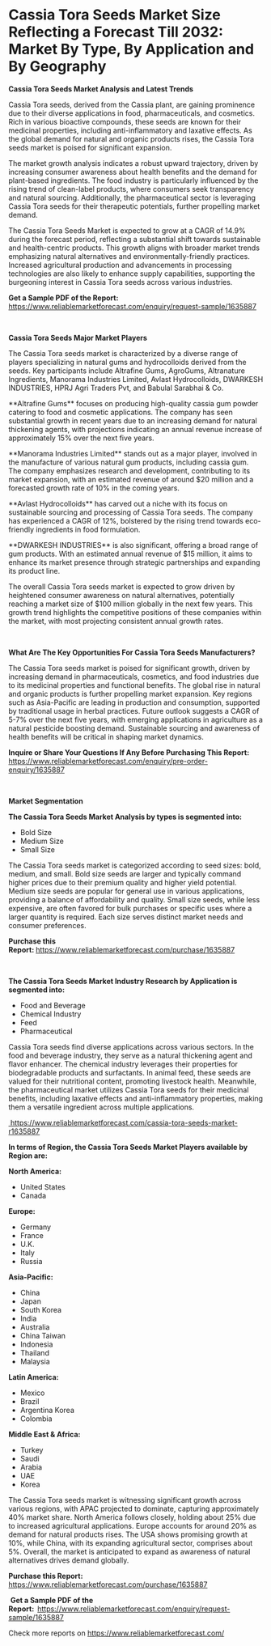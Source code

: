 <p><h1>Cassia Tora Seeds Market Size Reflecting a Forecast Till 2032: Market By Type, By Application and By Geography</h1></p><p><strong>Cassia Tora Seeds Market Analysis and Latest Trends</strong></p>
<p><p>Cassia Tora seeds, derived from the Cassia plant, are gaining prominence due to their diverse applications in food, pharmaceuticals, and cosmetics. Rich in various bioactive compounds, these seeds are known for their medicinal properties, including anti-inflammatory and laxative effects. As the global demand for natural and organic products rises, the Cassia Tora seeds market is poised for significant expansion.</p><p>The market growth analysis indicates a robust upward trajectory, driven by increasing consumer awareness about health benefits and the demand for plant-based ingredients. The food industry is particularly influenced by the rising trend of clean-label products, where consumers seek transparency and natural sourcing. Additionally, the pharmaceutical sector is leveraging Cassia Tora seeds for their therapeutic potentials, further propelling market demand.</p><p>The Cassia Tora Seeds Market is expected to grow at a CAGR of 14.9% during the forecast period, reflecting a substantial shift towards sustainable and health-centric products. This growth aligns with broader market trends emphasizing natural alternatives and environmentally-friendly practices. Increased agricultural production and advancements in processing technologies are also likely to enhance supply capabilities, supporting the burgeoning interest in Cassia Tora seeds across various industries.</p></p>
<p><strong>Get a Sample PDF of the Report:&nbsp;</strong> <a href="https://www.reliablemarketforecast.com/enquiry/request-sample/1635887?utm_campaign=2472&utm_medium=2&utm_source=Github&utm_content=ia&utm_term=31032025&utm_id=cassia-tora-seeds">https://www.reliablemarketforecast.com/enquiry/request-sample/1635887</a></p>
<p>&nbsp;</p>
<p><strong>Cassia Tora Seeds Major Market Players</strong></p>
<p><p>The Cassia Tora seeds market is characterized by a diverse range of players specializing in natural gums and hydrocolloids derived from the seeds. Key participants include Altrafine Gums, AgroGums, Altranature Ingredients, Manorama Industries Limited, Avlast Hydrocolloids, DWARKESH INDUSTRIES, HPRJ Agri Traders Pvt, and Babulal Sarabhai & Co.</p><p>**Altrafine Gums** focuses on producing high-quality cassia gum powder catering to food and cosmetic applications. The company has seen substantial growth in recent years due to an increasing demand for natural thickening agents, with projections indicating an annual revenue increase of approximately 15% over the next five years.</p><p>**Manorama Industries Limited** stands out as a major player, involved in the manufacture of various natural gum products, including cassia gum. The company emphasizes research and development, contributing to its market expansion, with an estimated revenue of around $20 million and a forecasted growth rate of 10% in the coming years.</p><p>**Avlast Hydrocolloids** has carved out a niche with its focus on sustainable sourcing and processing of Cassia Tora seeds. The company has experienced a CAGR of 12%, bolstered by the rising trend towards eco-friendly ingredients in food formulation.</p><p>**DWARKESH INDUSTRIES** is also significant, offering a broad range of gum products. With an estimated annual revenue of $15 million, it aims to enhance its market presence through strategic partnerships and expanding its product line.</p><p>The overall Cassia Tora seeds market is expected to grow driven by heightened consumer awareness on natural alternatives, potentially reaching a market size of $100 million globally in the next few years. This growth trend highlights the competitive positions of these companies within the market, with most projecting consistent annual growth rates.</p></p>
<p>&nbsp;</p>
<p><strong>What Are The Key Opportunities For Cassia Tora Seeds Manufacturers?</strong></p>
<p><p>The Cassia Tora seeds market is poised for significant growth, driven by increasing demand in pharmaceuticals, cosmetics, and food industries due to its medicinal properties and functional benefits. The global rise in natural and organic products is further propelling market expansion. Key regions such as Asia-Pacific are leading in production and consumption, supported by traditional usage in herbal practices. Future outlook suggests a CAGR of 5-7% over the next five years, with emerging applications in agriculture as a natural pesticide boosting demand. Sustainable sourcing and awareness of health benefits will be critical in shaping market dynamics.</p></p>
<p><strong>Inquire or Share Your Questions If Any Before Purchasing This Report:</strong> <a href="https://www.reliablemarketforecast.com/enquiry/pre-order-enquiry/1635887?utm_campaign=2472&utm_medium=2&utm_source=Github&utm_content=ia&utm_term=31032025&utm_id=cassia-tora-seeds">https://www.reliablemarketforecast.com/enquiry/pre-order-enquiry/1635887</a></p>
<p>&nbsp;</p>
<p><strong>Market Segmentation</strong></p>
<p><strong>The Cassia Tora Seeds Market Analysis by types is segmented into:</strong></p>
<p><ul><li>Bold Size</li><li>Medium Size</li><li>Small Size</li></ul></p>
<p><p>The Cassia Tora seeds market is categorized according to seed sizes: bold, medium, and small. Bold size seeds are larger and typically command higher prices due to their premium quality and higher yield potential. Medium size seeds are popular for general use in various applications, providing a balance of affordability and quality. Small size seeds, while less expensive, are often favored for bulk purchases or specific uses where a larger quantity is required. Each size serves distinct market needs and consumer preferences.</p></p>
<p><strong>Purchase this Report:&nbsp;</strong><a href="https://www.reliablemarketforecast.com/purchase/1635887?utm_campaign=2472&utm_medium=2&utm_source=Github&utm_content=ia&utm_term=31032025&utm_id=cassia-tora-seeds">https://www.reliablemarketforecast.com/purchase/1635887</a></p>
<p>&nbsp;</p>
<p><strong>The Cassia Tora Seeds Market Industry Research by Application is segmented into:</strong></p>
<p><ul><li>Food and Beverage</li><li>Chemical Industry</li><li>Feed</li><li>Pharmaceutical</li></ul></p>
<p><p>Cassia Tora seeds find diverse applications across various sectors. In the food and beverage industry, they serve as a natural thickening agent and flavor enhancer. The chemical industry leverages their properties for biodegradable products and surfactants. In animal feed, these seeds are valued for their nutritional content, promoting livestock health. Meanwhile, the pharmaceutical market utilizes Cassia Tora seeds for their medicinal benefits, including laxative effects and anti-inflammatory properties, making them a versatile ingredient across multiple applications.</p></p>
<p><a href="https://www.reliablemarketforecast.com/cassia-tora-seeds-market-r1635887?utm_campaign=2472&utm_medium=2&utm_source=Github&utm_content=ia&utm_term=31032025&utm_id=cassia-tora-seeds">&nbsp;https://www.reliablemarketforecast.com/cassia-tora-seeds-market-r1635887</a></p>
<p><strong>In terms of Region, the Cassia Tora Seeds Market Players available by Region are:</strong></p>
<p>
    <p> <strong> North America: </strong>
        <ul>
            <li>United States</li>
            <li>Canada</li>
        </ul>
        </p> 
    <p> <strong> Europe: </strong>
        <ul>
            <li>Germany</li>
            <li>France</li>
            <li>U.K.</li>
            <li>Italy</li>
            <li>Russia</li>
        </ul>
        </p> 
    <p> <strong> Asia-Pacific: </strong>
        <ul>
            <li>China</li>
            <li>Japan</li>
            <li>South Korea</li>
            <li>India</li>
            <li>Australia</li>
            <li>China Taiwan</li>
            <li>Indonesia</li>
            <li>Thailand</li>
            <li>Malaysia</li>
        </ul>
        </p> 
    <p> <strong> Latin America: </strong>
        <ul>
            <li>Mexico</li>
            <li>Brazil</li>
            <li>Argentina Korea</li>
            <li>Colombia</li>
        </ul>
        </p> 
    <p> <strong> Middle East & Africa: </strong>
        <ul>
            <li>Turkey</li>
            <li>Saudi</li>
            <li>Arabia</li>
            <li>UAE</li>
            <li>Korea</li>
        </ul>
    </p>
    </p>
<p><p>The Cassia Tora seeds market is witnessing significant growth across various regions, with APAC projected to dominate, capturing approximately 40% market share. North America follows closely, holding about 25% due to increased agricultural applications. Europe accounts for around 20% as demand for natural products rises. The USA shows promising growth at 10%, while China, with its expanding agricultural sector, comprises about 5%. Overall, the market is anticipated to expand as awareness of natural alternatives drives demand globally.</p></p>
<p><strong>Purchase this Report: </strong><a href="https://www.reliablemarketforecast.com/purchase/1635887?utm_campaign=2472&utm_medium=2&utm_source=Github&utm_content=ia&utm_term=31032025&utm_id=cassia-tora-seeds">https://www.reliablemarketforecast.com/purchase/1635887</a></p>
<p>&nbsp;<strong>Get a Sample PDF of the Report:&nbsp;&nbsp;</strong><a href="https://www.reliablemarketforecast.com/enquiry/request-sample/1635887?utm_campaign=2472&utm_medium=2&utm_source=Github&utm_content=ia&utm_term=31032025&utm_id=cassia-tora-seeds">https://www.reliablemarketforecast.com/enquiry/request-sample/1635887</a></p>
<p><strong></strong></p>
<p>Check more reports on <a href="https://www.reliablemarketforecast.com/?utm_campaign=2472&utm_medium=2&utm_source=Github&utm_content=ia&utm_term=31032025&utm_id=cassia-tora-seeds">https://www.reliablemarketforecast.com/</a></p>